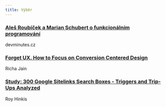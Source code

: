 ```yaml
---
title: Výběr
---
```


### [Aleš Roubíček a Marian Schubert o funkcionálním programování](http://devminutes.cz/episode/23)
devminutes.cz

### [Forget UX. How to Focus on Conversion Centered Design](http://www.sitepoint.com/forget-ux-focus-conversion-centered-design/)
Richa Jain

### [Study: 300 Google Sitelinks Search Boxes - Triggers and Trip-Ups Analyzed](https://moz.com/blog/sitelinks-searchbox-study)
Roy Hinkis

